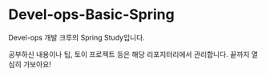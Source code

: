 # Devel-ops-Basic-Spring
Devel-ops 개발 크루의 Spring Study입니다.

공부하신 내용이나 팁, 토이 프로젝트 등은 해당 리포지터리에서 관리합니다.
끝까지 열심히 가보아요!
